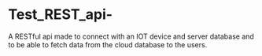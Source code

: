 # Test_REST_api-
A RESTful api made to connect with an IOT device and server database and to be able to fetch data from the cloud database to the users.
